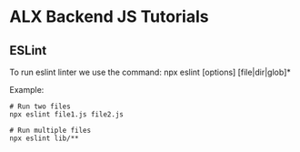 # ALX Backend JS Tutorials

## ESLint
To run eslint linter we use the command:
  npx eslint [options] [file|dir|glob]*

Example:
```
# Run two files
npx eslint file1.js file2.js

# Run multiple files
npx eslint lib/**
```
